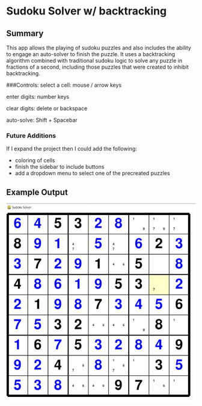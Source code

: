 # Sudoku Solver w/ backtracking

## Summary
This app allows the playing of sudoku puzzles and also includes the ability to engage an auto-solver to finish the 
puzzle. It uses a backtracking algorithm combined with traditional sudoku logic to solve any puzzle in fractions of a second, 
including those puzzles that were created to inhibit backtracking.

###Controls:
select a cell: mouse / arrow keys

enter digits: number keys 

clear digits: delete or backspace

auto-solve: Shift + Spacebar


### Future Additions
If I expand the project then I could add the following:

+ coloring of cells
+ finish the sidebar to include buttons
+ add a dropdown menu to select one of the precreated puzzles

## Example Output
![alt text](https://github.com/CameronDeweerd/sudoku-solver-backtracking/blob/master/Sudoku%20Solver.JPG?raw=true)
